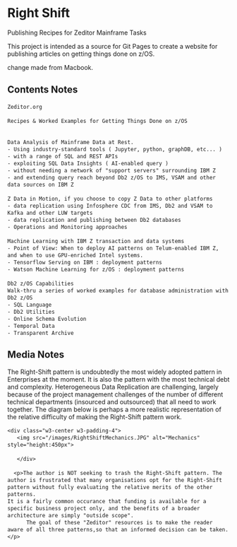 # Right Shift
Publishing Recipes for Zeditor Mainframe Tasks

This project is intended as a source for Git Pages to create a website for publishing articles on getting things done on z/OS.

change made from Macbook.


## Contents Notes

```
Zeditor.org 

Recipes & Worked Examples for Getting Things Done on z/OS


Data Analysis of Mainframe Data at Rest.
- Using industry-standard tools ( Jupyter, python, graphDB, etc... )
- with a range of SQL and REST APIs
- exploiting SQL Data Insights ( AI-enabled query )
- without needing a network of "support servers" surrounding IBM Z 
- and extending query reach beyond Db2 z/OS to IMS, VSAM and other data sources on IBM Z

Z Data in Motion, if you choose to copy Z Data to other platforms
- data replication using Infosphere CDC from IMS, Db2 and VSAM to Kafka and other LUW targets
- data replication and publishing between Db2 databases
- Operations and Monitoring approaches

Machine Learning with IBM Z transaction and data systems
- Point of View: When to deploy AI patterns on Telum-enabled IBM Z, and when to use GPU-enriched Intel systems.
- Tensorflow Serving on IBM : deployment patterns
- Watson Machine Learning for z/OS : deployment patterns 

Db2 z/OS Capabilities
Walk-thru a series of worked examples for database administration with Db2 z/OS 
- SQL Language 
- Db2 Utilities
- Online Schema Evolution
- Temporal Data 
- Transparent Archive 

```

## Media Notes

 <p>The Right-Shift pattern is undoubtedly the most widely adopted pattern in Enterprises at the moment. It is also the pattern with the most technical debt and complexity. 
       Heterogeneous Data Replication are challenging, largely because of the project management challenges of the number of different technical departments (insourced and outsourced) that all need to work together.
       The diagram below is perhaps a more realistic representation of the relative difficulty of making the Right-Shift pattern work.</p>

	<div class="w3-center w3-padding-4">
       <img src="/images/RightShiftMechanics.JPG" alt="Mechanics" style="height:450px">

       </div>

      <p>The author is NOT seeking to trash the Right-Shift pattern. The author is frustrated that many organisations opt for the Right-Shift pattern without fully evaluating the relative merits of the other patterns. 
	It is a fairly common occurance that funding is available for a specific business project only, and the benefits of a broader architecture are simply "outside scope".
	      The goal of these "Zeditor" resources is to make the reader aware of all three patterns,so that an informed decision can be taken.</p>
	       
